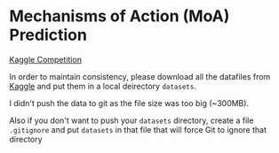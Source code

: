 # Mechanisms of Action (MoA) Prediction


[Kaggle Competition](https://www.kaggle.com/c/lish-moa/data)

In order to maintain consistency, please download all the datafiles from [Kaggle](https://www.kaggle.com/c/lish-moa/data) and put them in a local deirectory `datasets`.

I didn't push the data to git as the file size was too big (~300MB).

 Also if you don't want to push your `datasets` directory, create a file `.gitignore` and put `datasets` in that file that will force Git to ignore that directory
